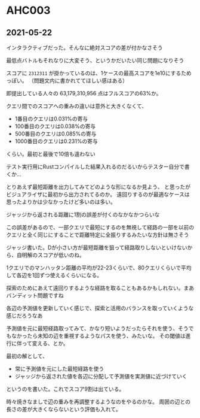# AHC003


## 2021-05-22

インタラクティブだった。そんなに絶対スコアの差が付かなさそう

最低点バトルもそれなりに大変そう、というかだいたい同じ問題になりそう

スコアに `2312311` が掛かっているのは、1ケースの最高スコアを1e10にするためっぽい。
（問題文内に書かれててほしい感はある）

即提出している人々の 63,179,310,956 点はフルスコアの63%か。

クエリ間でのスコアへの重みの違いは意外と大きくなくて、

* 1番目のクエリは0.031%の寄与
* 100番目のクエリは0.038%の寄与
* 500番目のクエリは0.085%の寄与
* 1000番目のクエリは0.231%の寄与

くらい。最初と最後で10倍も違わない

テスト実行用にRustコンパイルした結果入れるのだるいからテスター自分で書くか…

とりあえず最短距離を出力してみてどのような形になるか見よう、
と思ったがビジュアライザに最初から出力されてるのか。
遠回りするのが最適なケースは思ったよりかは少なかったけど多いのは多い。

ジャッジから返される距離に1割の誤差が付くのなかなかつらいな

この誤差があるので、一部クエリで最短にするのを無視して経路の一部を以前のクエリと全く同じにすることで距離特定に全振りするみたいな方針は無さそう

ジャッジ書いた。Dが小さい方が最短距離を狙って経路取りしないといけないから、自明解のスコアが低いのね。

1クエリでのマンハッタン距離の平均が22-23くらいで、80クエリくらいで平均して各辺を1回ずつ使えるくらいになる。

探索のためにあえて遠回りするような経路を取ることもあるかもしれない。まあバンディット問題ですね

各辺の予測値を更新していく感じで、探索と活用のバランスを取っていくような感じだろうなあ

予測値を元に最短経路取ってみて、かなり短いようだったらそれを使う、そうでもなかったら未知の辺を重視するようなパスを使う、みたいな。
その閾値は進行に伴って変える、とか。

最初の解として、

* 常に予測値を元にした最短経路を使う
* ジャッジから返された値を各辺に分配して予測値を実測値に近づけていく

というのを書いた。これでスコア9割は出ている。

時々焼きなましで辺の重みを再調整するようなのをやるのかな。
周囲の辺との長さの差が大きくならないという評価も入れて。


